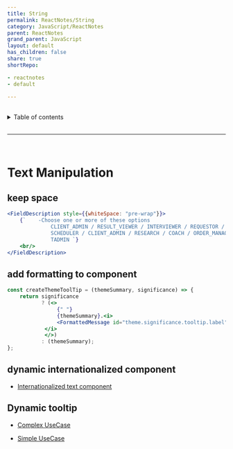 ```yaml
---
title: String
permalink: ReactNotes/String
category: JavaScript/ReactNotes
parent: ReactNotes
grand_parent: JavaScript
layout: default
has_children: false
share: true
shortRepo:

- reactnotes
- default

---
```


<br/>

<details markdown="block">                      
<summary>                      
Table of contents                      
</summary>                      
{: .text-delta }                      
1. TOC                      
{:toc}                      
</details>

<br/>

---

<br/>

# Text Manipulation

## keep space

```jsx
<FieldDescription style={{whiteSpace: "pre-wrap"}}>
    {`    -Choose one or more of these options      
              CLIENT_ADMIN / RESULT_VIEWER / INTERVIEWER / REQUESTOR /      
              SCHEDULER / CLIENT_ADMIN / RESEARCH / COACH / ORDER_MANAGER /      
              TADMIN `}
    <br/>
</FieldDescription>
```

## add formatting to component

```jsx
const createThemeToolTip = (themeSummary, significance) => {
    return significance
           ? (<>
                {" "}
                {themeSummary}.<i>
                <FormattedMessage id="theme.significance.tooltip.label"/>
            </i>
            </>)
           : (themeSummary);
};
```

## dynamic internationalized component

- [Internationalized text component](https://gist.github.com/14paxton/bd94c13e40f4faa41d65442d015b2a1f)

## Dynamic tooltip

- [Complex UseCase](https://gist.github.com/14paxton/9c745874ec384add89c1908c73832594)

- [Simple UseCase](https://github.com/14paxton/ToolTipTextComponent)